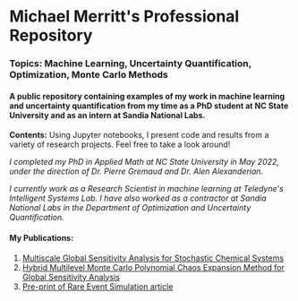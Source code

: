 # Michael Merritt's Professional Repository 
### **Topics:** Machine Learning, Uncertainty Quantification, Optimization, Monte Carlo Methods
#### A public repository containing examples of my work in machine learning and uncertainty quantification from my time as a PhD student at **NC State University** and as an intern at **Sandia National Labs.** 

**Contents:** Using Jupyter notebooks, I present code and results from a variety of research projects. Feel free to take a look around!

*I completed my PhD in Applied Math at NC State University in May 2022, under the direction of Dr. Pierre Gremaud and Dr. Alen Alexanderian.*

*I currently work as a Research Scientist in machine learning at Teledyne's Intelligent Systems Lab. I have also worked as a contractor at Sandia National Labs in the Department of Optimization and Uncertainty Quantification.*

#### **My Publications:**
1. [Multiscale Global Sensitivity Analysis for Stochastic Chemical Systems](https://epubs.siam.org/doi/abs/10.1137/20M1323989)
2. [Hybrid Multilevel Monte Carlo Polynomial Chaos Expansion Method for Global Sensitivity Analysis](https://cs.sandia.gov/summerproceedings/CCR2020.html)
3. [Pre-print of Rare Event Simulation article](https://arxiv.org/abs/2110.13974)
